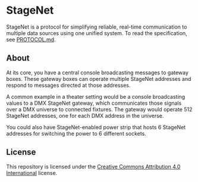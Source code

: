 # StageNet

StageNet is a protocol for simplifying reliable, real-time communication to multiple data sources using one unified system. To read the specification, see [PROTOCOL.md](PROTOCOL.md).

## About

At its core, you have a central console broadcasting messages to gateway boxes. These gateway boxes can operate multiple StageNet addresses and respond to messages directed at those addresses.

A common example in a theater setting would be a console broadcasting values to a DMX StageNet gateway, which communicates those signals over a DMX universe to connected fixtures. The gateway would operate 512 StageNet addresses, one for each DMX address in the universe.

You could also have StageNet-enabled power strip that hosts 6 StageNet addresses for switching the power to 6 different sockets.

## License
This repository is licensed under the [Creative Commons Attribution 4.0 International](LICENSE) license.
